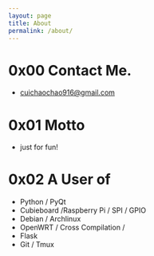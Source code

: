 ```yaml
---
layout: page
title: About
permalink: /about/
---
```


# 0x00 Contact Me.
   
 * cuichaochao916@gmail.com

# 0x01 Motto

 * just for fun!

# 0x02  A User of 

 * Python / PyQt 
 * Cubieboard /Raspberry Pi / SPI / GPIO
 * Debian / Archlinux
 * OpenWRT / Cross Compilation / 
 * Flask 
 * Git / Tmux 
